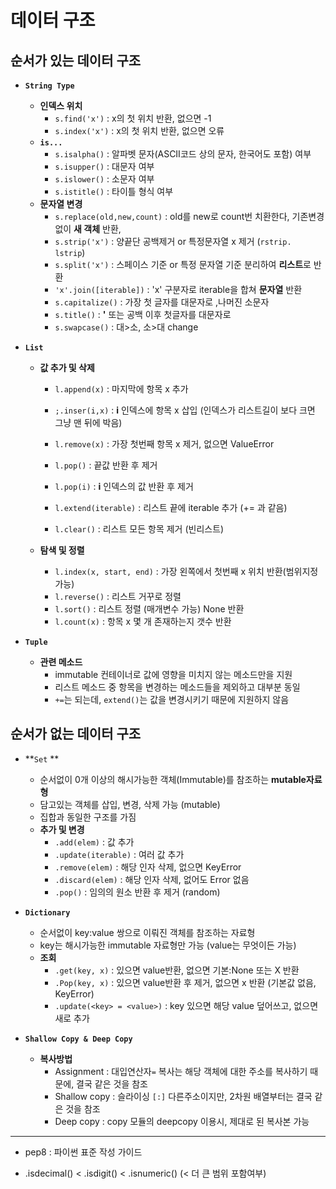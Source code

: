 # 데이터 구조



## 순서가 있는 데이터 구조

- **`String Type`**
  - **인덱스 위치**
    - `s.find('x')`  :  x의 첫 위치 반환, 없으면 -1
    - `s.index('x')`  :  x의 첫 위치 반환, 없으면 오류
  - **`is...`**
    - `s.isalpha()`  :  알파벳 문자(ASCII코드 상의 문자, 한국어도 포함) 여부
    - `s.isupper()`  :  대문자 여부
    - `s.islower()`  :  소문자 여부
    - `s.istitle()`  :  타이틀 형식 여부
  - **문자열 변경**
    - `s.replace(old,new,count)`  :  old를 new로 count번 치환한다, 기존변경 없이 **새 객체** 반환, 
    - `s.strip('x')`  :  양끝단 공백제거 or 특정문자열 x 제거  (`rstrip. lstrip`)
    - `s.split('x')`  :  스페이스 기준 or 특정 문자열 기준 분리하여 **리스트**로 반환
    - `'x'.join([iterable])`  :  'x' 구분자로 iterable을 합쳐 **문자열** 반환
    - `s.capitalize()`  :  가장 첫 글자를 대문자로 ,나머진 소문자
    - `s.title()`  :  **'** 또는 공백 이후 첫글자를 대문자로
    - `s.swapcase()`  :  대>소, 소>대 change



- **`List`**

  - **값 추가 및 삭제**

    - `l.append(x)`  :  마지막에 항목 x 추가

    - `;.inser(i,x)`  :  **i** 인덱스에 항목 x 삽입  (인덱스가 리스트길이 보다 크면 그냥 맨 뒤에 박음)

    - `l.remove(x)`  :  가장 첫번째 항목 x 제거, 없으면 ValueError  

    - `l.pop()`  :  끝값 반환 후 제거

    - `l.pop(i)`  :  **i** 인덱스의 값 반환 후 제거

    - `l.extend(iterable)`  :  리스트 끝에 iterable 추가 (+= 과 같음)

    - `l.clear()`  :  리스트 모든 항목 제거 (빈리스트)

  - **탐색 및 정렬**
    - `l.index(x, start, end)`  :  가장 왼쪽에서 첫번째 x 위치 반환(범위지정 가능)
    - `l.reverse()`  :  리스트 거꾸로 정렬
    - `l.sort()`  :  리스트 정렬 (매개변수 가능)     None 반환
    - `l.count(x)`  :  항목 x 몇 개 존재하는지 갯수 반환



- **`Tuple`**
  - **관련 메소드**
    - immutable 컨테이너로 값에 영향을 미치지 않는 메소드만을 지원
    - 리스트 메소드 중 항목을 변경하는 메소드들을 제외하고 대부분 동일
    - `+=`는 되는데, `extend()`는 값을 변경시키기 때문에 지원하지 않음





## 순서가 없는 데이터 구조

- **`Set` **
  - 순서없이 0개 이상의 해시가능한 객체(Immutable)를 참조하는 **mutable자료형**
  - 담고있는 객체를 삽입, 변경, 삭제 가능 (mutable)
  - 집합과 동일한 구조를 가짐
  - **추가 및 변경**
    - `.add(elem)`  :  값 추가
    - `.update(iterable)`  :  여러 값 추가
    - `.remove(elem)`  :  해당 인자 삭제, 없으면 KeyError
    - `.discard(elem)`  :  해당 인자 삭제, 없어도 Error 없음
    - `.pop()`  :  임의의 원소 반환 후 제거 (random)



- **`Dictionary`**
  - 순서없이 key:value 쌍으로 이뤄진 객체를 참조하는 자료형
  - key는 해시가능한 immutable 자료형만 가능 (value는 무엇이든 가능)
  - **조회**
    - `.get(key, x)`  :  있으면 value반환, 없으면 기본:None 또는 X 반환
    - `.Pop(key, x)`  :  있으면 value반환 후 제거, 없으면 x 반환  (기본값 없음, KeyError)
    - `.update(<key> = <value>)`  :  key 있으면 해당 value 덮어쓰고, 없으면 새로 추가



- **`Shallow Copy & Deep Copy`**
  - **복사방법**
    - Assignment  :  대입연산자`=`  복사는 해당 객체에 대한 주소를 복사하기 때문에, 결국 같은 것을 참조
    - Shallow copy : 슬라이싱 `[:]` 다른주소이지만, 2차원 배열부터는 결국 같은 것을 참조
    - Deep copy  :  copy 모듈의 deepcopy 이용시, 제대로 된 복사본 가능







---

- pep8 : 파이썬 표준 작성 가이드

- .isdecimal() < .isdigit() < .isnumeric()  (< 더 큰 범위 포함여부)
